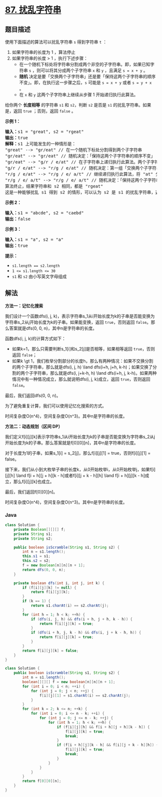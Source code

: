 # [87. 扰乱字符串](https://leetcode.cn/problems/scramble-string)

## 题目描述

使用下面描述的算法可以扰乱字符串 <code>s</code> 得到字符串 <code>t</code> ：

<ol>
	<li>如果字符串的长度为 1 ，算法停止</li>
	<li>如果字符串的长度 > 1 ，执行下述步骤：
	<ul>
		<li>在一个随机下标处将字符串分割成两个非空的子字符串。即，如果已知字符串 <code>s</code> ，则可以将其分成两个子字符串 <code>x</code> 和 <code>y</code> ，且满足 <code>s = x + y</code> 。</li>
		<li><strong>随机</strong> 决定是要「交换两个子字符串」还是要「保持这两个子字符串的顺序不变」。即，在执行这一步骤之后，<code>s</code> 可能是 <code>s = x + y</code> 或者 <code>s = y + x</code> 。</li>
		<li>在 <code>x</code> 和 <code>y</code> 这两个子字符串上继续从步骤 1 开始递归执行此算法。</li>
	</ul>
	</li>
</ol>

<p>给你两个 <strong>长度相等</strong> 的字符串 <code>s1</code><em> </em>和 <code>s2</code>，判断 <code>s2</code><em> </em>是否是 <code>s1</code><em> </em>的扰乱字符串。如果是，返回 <code>true</code> ；否则，返回 <code>false</code> 。</p>



<p><strong>示例 1：</strong></p>

<pre>
<strong>输入：</strong>s1 = "great", s2 = "rgeat"
<strong>输出：</strong>true
<strong>解释：</strong>s1 上可能发生的一种情形是：
"great" --> "gr/eat" // 在一个随机下标处分割得到两个子字符串
"gr/eat" --> "gr/eat" // 随机决定：「保持这两个子字符串的顺序不变」
"gr/eat" --> "g/r / e/at" // 在子字符串上递归执行此算法。两个子字符串分别在随机下标处进行一轮分割
"g/r / e/at" --> "r/g / e/at" // 随机决定：第一组「交换两个子字符串」，第二组「保持这两个子字符串的顺序不变」
"r/g / e/at" --> "r/g / e/ a/t" // 继续递归执行此算法，将 "at" 分割得到 "a/t"
"r/g / e/ a/t" --> "r/g / e/ a/t" // 随机决定：「保持这两个子字符串的顺序不变」
算法终止，结果字符串和 s2 相同，都是 "rgeat"
这是一种能够扰乱 s1 得到 s2 的情形，可以认为 s2 是 s1 的扰乱字符串，返回 true
</pre>

<p><strong>示例 2：</strong></p>

<pre>
<strong>输入：</strong>s1 = "abcde", s2 = "caebd"
<strong>输出：</strong>false
</pre>

<p><strong>示例 3：</strong></p>

<pre>
<strong>输入：</strong>s1 = "a", s2 = "a"
<strong>输出：</strong>true
</pre>



<p><strong>提示：</strong></p>

<ul>
	<li><code>s1.length == s2.length</code></li>
	<li><code>1 <= s1.length <= 30</code></li>
	<li><code>s1</code> 和 <code>s2</code> 由小写英文字母组成</li>
</ul>

## 解法

**方法一：记忆化搜索**

我们设计一个函数dfs(i, j, k)，表示字符串s_1从i开始长度为k的子串是否能变换为字符串s_2从j开始长度为k的子串。如果能变换，返回 `true`，否则返回 `false`。那么答案就是dfs(0, 0, n)，其中n是字符串的长度。

函数dfs(i, j, k)的计算方式如下：

-   如果k=1，那么只需要判断s_1[i]和s_2[j]是否相等，如果相等返回 `true`，否则返回 `false`；
-   如果k \gt 1，我们枚举分割部分的长度h，那么有两种情况：如果不交换分割的两个子字符串，那么就是dfs(i, j, h) \land dfs(i+h, j+h, k-h)；如果交换了分割的两个子字符串，那么就是dfs(i, j+k-h, h) \land dfs(i+h, j, k-h)。如果两种情况中有一种情况成立，那么就说明dfs(i, j, k)成立，返回 `true`，否则返回 `false`。

最后，我们返回dfs(0, 0, n)。

为了避免重复计算，我们可以使用记忆化搜索的方式。

时间复杂度O(n^4)，空间复杂度O(n^3)。其中n是字符串的长度。

**方法二：动态规划（区间 DP）**

我们定义f[i][j][k]表示字符串s_1从i开始长度为k的子串是否能变换为字符串s_2从j开始长度为k的子串。那么答案就是f[0][0][n]，其中n是字符串的长度。

对于长度为1的子串，如果s_1[i] = s_2[j]，那么f[i][j][1] = true，否则f[i][j][1] = false。

接下来，我们从小到大枚举子串的长度k，从0开始枚举i，从0开始枚举j，如果f[i][j][h] \land f[i + h][j + h][k - h]或者f[i][j + k - h][h] \land f[i + h][j][k - h]成立，那么f[i][j][k]也成立。

最后，我们返回f[0][0][n]。

时间复杂度O(n^4)，空间复杂度O(n^3)。其中n是字符串的长度。

### **Java**

```java
class Solution {
    private Boolean[][][] f;
    private String s1;
    private String s2;

    public boolean isScramble(String s1, String s2) {
        int n = s1.length();
        this.s1 = s1;
        this.s2 = s2;
        f = new Boolean[n][n][n + 1];
        return dfs(0, 0, n);
    }

    private boolean dfs(int i, int j, int k) {
        if (f[i][j][k] != null) {
            return f[i][j][k];
        }
        if (k == 1) {
            return s1.charAt(i) == s2.charAt(j);
        }
        for (int h = 1; h < k; ++h) {
            if (dfs(i, j, h) && dfs(i + h, j + h, k - h)) {
                return f[i][j][k] = true;
            }
            if (dfs(i + h, j, k - h) && dfs(i, j + k - h, h)) {
                return f[i][j][k] = true;
            }
        }
        return f[i][j][k] = false;
    }
}
```

```java
class Solution {
    public boolean isScramble(String s1, String s2) {
        int n = s1.length();
        boolean[][][] f = new boolean[n][n][n + 1];
        for (int i = 0; i < n; ++i) {
            for (int j = 0; j < n; ++j) {
                f[i][j][1] = s1.charAt(i) == s2.charAt(j);
            }
        }
        for (int k = 2; k <= n; ++k) {
            for (int i = 0; i <= n - k; ++i) {
                for (int j = 0; j <= n - k; ++j) {
                    for (int h = 1; h < k; ++h) {
                        if (f[i][j][h] && f[i + h][j + h][k - h]) {
                            f[i][j][k] = true;
                            break;
                        }
                        if (f[i + h][j][k - h] && f[i][j + k - h][h]) {
                            f[i][j][k] = true;
                            break;
                        }
                    }
                }
            }
        }
        return f[0][0][n];
    }
}
```
